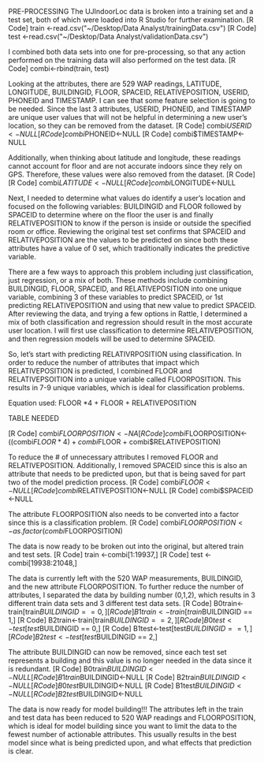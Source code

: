 PRE-PROCESSING
The UJIndoorLoc data is broken into a training set and a test set, both of which were loaded into R Studio for further examination. 
[R Code] train <-read.csv("~/Desktop/Data Analyst/trainingData.csv")
[R Code] test <-read.csv("~/Desktop/Data Analyst/validationData.csv")

I combined both data sets into one for pre-processing, so that any action performed on the training data will also performed on the test data. 
[R Code] combi<-rbind(train, test)

 Looking at the attributes, there are 529 WAP readings, LATITUDE, LONGITUDE, BUILDINGID, FLOOR, SPACEID, RELATIVEPOSITION, USERID, PHONEID and TIMESTAMP. I can see that some feature selection is going to be needed. Since the last 3 attributes, USERID, PHONEID, and TIMESTAMP are unique user values that will not be helpful in determining a new user’s location, so they can be removed from the dataset. 
[R Code] combi$USERID<-NULL
[R Code] combi$PHONEID<-NULL
[R Code] combi$TIMESTAMP<-NULL

Additionally, when thinking about latitude and longitude, these readings cannot account for floor and are not accurate indoors since they rely on GPS. Therefore, these values were also removed from the dataset. 
[R Code] [R Code] combi$LATITUDE<-NULL
[R Code] combi$LONGITUDE<-NULL

Next, I needed to determine what values do identify a user’s location and focused on the following variables: BUILDINGID and FLOOR followed by SPACEID to determine where on the floor the user is and finally RELATIVEPOSITION to know if the person is inside or outside the specified room or office. Reviewing the original test set confirms that SPACEID and RELATIVEPOSITION are the values to be predicted on since both these attributes have a value of 0 set, which traditionally indicates the predictive variable. 

There are a few ways to approach this problem including just classification, just regression, or a mix of both. These methods include combining BUILDINGID, FLOOR, SPACEID, and RELATIVEPOSITION into one unique variable, combining 3 of these variables to predict SPACEID, or 1st predicting RELATIVEPOSITION and using that new value to predict SPACEID. After reviewing the data, and trying a few options in Rattle, I determined a mix of both classification and regression should result in the most accurate user location. I will first use classification to determine RELATIVEPOSITION, and then regression models will be used to determine SPACEID. 

So, let’s start with predicting RELATIVRPOSITION using classification. In order to reduce the number of attributes that impact which RELATIVEPOSITION is predicted, I combined FLOOR and RELATIVEPSOITION into a unique variable called FLOORPOSITION. This results in 7-9 unique variables, which is ideal for classification problems.  

Equation used: FLOOR *4 + FLOOR + RELATIVEPOSITION


TABLE NEEDED

 
[R Code] combi$FLOORPOSITION<-NA
[R Code] combi$FLOORPOSITION<-((combi$FLOOR*4) + combi$FLOOR + combi$RELATIVEPOSITION) 

To reduce the # of unnecessary attributes I removed FLOOR and RELATIVEPOSITION. Additionally, I removed SPACEID since this is also an attribute that needs to be predicted upon, but that is being saved for part two of the model prediction process. 
[R Code] combi$FLOOR<-NULL
[R Code] combi$RELATIVEPOSITION<-NULL
[R Code] combi$SPACEID <-NULL

The attribute FLOORPOSITION also needs to be converted into a factor since this is a classification problem. 
[R Code] combi$FLOORPOSITION<-as.factor(combi$FLOORPOSITION)

The data is now ready to be broken out into the original, but altered train and test sets. 
[R Code] train <-combi[1:19937,]
[R Code] test <- combi[19938:21048,]

The data is currently left with the 520 WAP measurements, BUILDINGID, and the new attribute FLOORPOSITION. To further reduce the number of attributes, I separated the data by building number (0,1,2), which results in 3 different train data sets and 3 different test data sets. 
[R Code] B0train<-train[train$BUILDINGID == 0,]
[R Code] B1train<-train[train$BUILDINGID == 1,]
[R Code] B2train<-train[train$BUILDINGID == 2,]
[R Code] B0test<-test[test$BUILDINGID == 0,]
[R Code] B1test<-test[test$BUILDINGID == 1,]
[R Code] B2test<-test[test$BUILDINGID == 2,]

The attribute BUILDINGID can now be removed, since each test set represents a building and this value is no longer needed in the data since it is redundant. 
[R Code] B0train$BUILDINGID<-NULL
[R Code] B1train$BUILDINGID<-NULL
[R Code] B2train$BUILDINGID<-NULL
[R Code] B0test$BUILDINGID<-NULL
[R Code] B1test$BUILDINGID<-NULL
[R Code] B2test$BUILDINGID<-NULL

The data is now ready for model building!!! The attributes left in the train and test data has been reduced to 520 WAP readings and FLOORPOSITION, which is ideal for model building since you want to limit the data to the fewest number of actionable attributes. This usually results in the best model since what is being predicted upon, and what effects that prediction is clear. 
